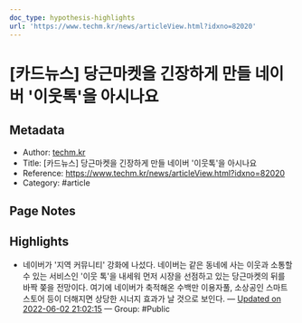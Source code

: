 ```yaml
---
doc_type: hypothesis-highlights
url: 'https://www.techm.kr/news/articleView.html?idxno=82020'
---
```


# [카드뉴스] 당근마켓을 긴장하게 만들 네이버 '이웃톡'을 아시나요

## Metadata
- Author: [techm.kr]()
- Title: [카드뉴스] 당근마켓을 긴장하게 만들 네이버 '이웃톡'을 아시나요
- Reference: https://www.techm.kr/news/articleView.html?idxno=82020
- Category: #article

## Page Notes
## Highlights
- 네이버가 '지역 커뮤니티' 강화에 나섰다. 네이버는 같은 동네에 사는 이웃과 소통할 수 있는 서비스인 '이웃 톡'을 내세워 먼저 시장을 선점하고 있는 당근마켓의 뒤를 바짝 쫒을 전망이다. 여기에 네이버가 축적해온 수백만 이용자풀, 소상공인 스마트스토어 등이 더해지면 상당한 시너지 효과가 날 것으로 보인다. — [Updated on 2022-06-02 21:02:15](https://hyp.is/2FKNVuJrEeykyXN-FR0ihQ/www.techm.kr/news/articleView.html?idxno=82020) — Group: #Public



